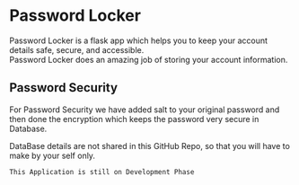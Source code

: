 # Password Locker
Password Locker is a flask app which helps you to keep your account details safe, secure, and accessible.  
Password Locker does an amazing job of storing your account information.


## Password Security

For Password Security we have added salt to your original password and then done the encryption which keeps the password very secure in Database.

DataBase details are not shared in this GitHub Repo, so that you will have to make by your self only.

`This Application is still on Development Phase`
